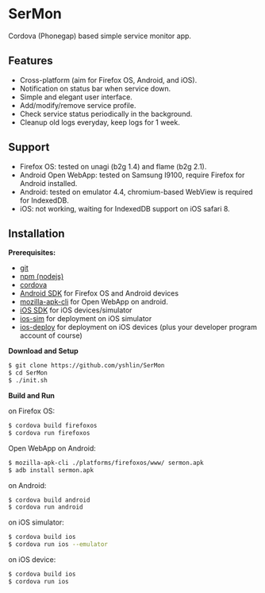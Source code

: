 SerMon
======

Cordova (Phonegap) based simple service monitor app.


Features
--------
* Cross-platform (aim for Firefox OS, Android, and iOS).
* Notification on status bar when service down.
* Simple and elegant user interface.
* Add/modify/remove service profile.
* Check service status periodically in the background.
* Cleanup old logs everyday, keep logs for 1 week.


Support
-------
* Firefox OS: tested on unagi (b2g 1.4) and flame (b2g 2.1).
* Android Open WebApp: tested on Samsung I9100, require Firefox for Android installed.
* Android: tested on emulator 4.4, chromium-based WebView is required for IndexedDB.
* iOS: not working, waiting for IndexedDB support on iOS safari 8.

Installation
------------
**Prerequisites:**
* [git](http://git-scm.com/)
* [npm (nodejs)](http://nodejs.org/)
* [cordova](http://cordova.apache.org)
* [Android SDK](http://developer.android.com/sdk/index.html) for Firefox OS and Android devices
* [mozilla-apk-cli](https://github.com/mozilla/apk-cli) for Open WebApp on android.
* [iOS SDK](https://developer.apple.com/devcenter/ios/index.action) for iOS devices/simulator
* [ios-sim](https://github.com/phonegap/ios-sim) for deployment on iOS simulator
* [ios-deploy](https://github.com/phonegap/ios-deploy) for deployment on iOS devices (plus your developer program account of course)

**Download and Setup**

```sh
$ git clone https://github.com/yshlin/SerMon
$ cd SerMon
$ ./init.sh
```

**Build and Run**

on Firefox OS:
```sh
$ cordova build firefoxos
$ cordova run firefoxos
```

Open WebApp on Android:
```sh
$ mozilla-apk-cli ./platforms/firefoxos/www/ sermon.apk
$ adb install sermon.apk
```

on Android:
```sh
$ cordova build android 
$ cordova run android
```

on iOS simulator:
```sh
$ cordova build ios 
$ cordova run ios --emulator
```

on iOS device:
```sh
$ cordova build ios 
$ cordova run ios
```
